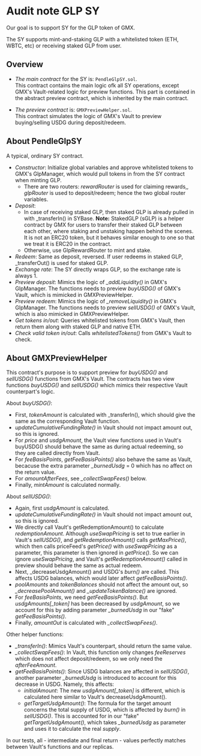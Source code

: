 # Audit note GLP SY

Our goal is to support SY for the GLP token of GMX.

The SY supports mint-and-staking GLP with a whitelisted token (ETH, WBTC, etc) or receiving staked GLP from user.

## Overview

+ _The main contract_ for the SY is: `PendleGlpSY.sol`.  
This contract contains the main logic ofk all SY operations, except GMX's Vault-related logic for preview functions. This part is contained in the abstract preview contract, which is inherited by the main contract.

- _The preview contract_ is: `GMXPreviewHelper.sol`.  
This contract simulates the logic of GMX's Vault to preview buying/selling USDG during deposit/redeem.

## About PendleGlpSY

A typical, ordinary SY contract.

- _Constructor_: Initialize global variables and approve whitelisted tokens to GMX's GlpManager, which would pull tokens in from the SY contract when minting GLP.
    - There are two routers: _rewardRouter_ is used for claiming rewards,, _glpRouter_ is used to deposit/redeem; hence the two global router variables.
- _Deposit_:
    - In case of receiving staked GLP, then staked GLP is already pulled in with _transferIn() in SYBase. 
    **Note:** StakedGLP (sGLP) is a helper contract by GMX for users to transfer their staked GLP between each other, where staking and unstaking happen behind the scenes. It is not an ERC20 token, but it behaves similar enough to one so that we treat it is ERC20 in the contract.
    - Otherwise, use GlpRewardRouter to mint and stake.
- _Redeem_: Same as deposit, reversed. If user redeems in staked GLP, _transferOut() is used for staked GLP.
- _Exchange rate_: The SY directly wraps GLP, so the exchange rate is always 1.
- _Preview deposit_: Mimics the logic of _\_addLiquidity()_ in GMX's GlpManager. The functions needs to preview _buyUSDG()_ of GMX's Vault, which is mimicked in GMXPreviewHelper.
- _Preview redeem_: Mimics the logic of _\_removeLiquidity()_ in GMX's GlpManager. The functions needs to preview _sellUSDG()_ of GMX's Vault, which is also mimicked in GMXPreviewHelper.
- _Get tokens in/out_: Queries whitelisted tokens from GMX's Vault, then return them along with staked GLP and native ETH.
- _Check valid token in/out_: Calls _whitelistedTokens()_ from GMX's Vault to check.

## About GMXPreviewHelper

This contract's purpose is to support preview for _buyUSDG()_ and _sellUSDG()_ functions from GMX's Vault. The contracts has two view functions _buyUSDG()_ and _sellUSDG()_ which mimics their respective Vault counterpart's logic.

About _buyUSDG()_:
- First, _tokenAmount_ is calculated with _transferIn(), which should give the same as the corresponding Vault function.
- _updateCumulativeFundingRate()_ in Vault should not impact amount out, so this is ignored.
- For _price_ and _usdgAmount_, the Vault view functions used in Vault's buyUSDG() should behave the same as during actual redeeming, so they are called directly from Vault.
- For _feeBasisPoints_, _getFeeBasisPoints()_ also behave the same as Vault, becacuse the extra parameter _\_burnedUsdg_ = 0 which has no affect on the return value.
- For _amountAfterFees_, see _\_collectSwapFees()_ below.
- Finally, _mintAmount_ is calculated normally.

About _sellUSDG()_:
- Again, first _usdgAmount_ is calculated.
- _updateCumulativeFundingRate()_ in Vault should not impact amount out, so this is ignored.
- We directly call Vault's getRedemptionAmount() to calculate _redemptionAmount_. Although _useSwapPricing_ is set to true earlier in Vault's _sellUSDG()_, and _getRedemptionAmount()_ calls _getMaxPrice()_, which then calls priceFeed's _getPrice()_ with _useSwapPricing_ as a parameter, this parameter is then ignored in _getPrice()_. So we can ignore _useSwapPricing_, and Vault's _getRedemptionAmount()_ called in preview should behave the same as actual redeem.
- Next, _decreaseUsdgAmount() and USDG's _burn()_ are called. This affects USDG balances, which would later affect _getFeeBasisPoints()_. 
- _poolAmounts_ and _tokenBalances_ should not affect the amount out, so _\_decreasePoolAmount()_ and _\_updateTokenBalance()_ are ignored.
- For _feeBasisPoints_, we need _getFeeBasisPoints()_. But _usdgAmounts[\_token]_ has been decreased by _usdgAmount_, so we account for this by adding parameter _\_burnedUsdg_ in our "fake" _getFeeBasisPoints()_.
- Finally, _amountOut_ is calculated with _\_collectSwapFees()_.

Other helper functions:
- _\_transferIn()_: Mimics Vault's counterpart, should return the same value.
- _\_collectSwapFees()_: In Vault, this function only changes _feeReserves_ which does not affect deposit/redeem, so we only need the _afterFeeAmount_.
- _getFeeBasisPoints()_: Since USDG balances are affected in _sellUSDG()_, another parameter _\_burnedUsdg_ is introduced to account for this decrease in USDG. Namely, this affects:
    - _initialAmount_: The new _usdgAmount[\_token]_ is different, which is calculated here similar to Vault's decreaseUsdgAmount().
    - _getTargetUsdgAmount()_: The formula for the target amount concerns the total supply of USDG, which is affected by _burn()_ in _sellUSDG()_. This is accounted for in our "fake" _getTargetUsdgAmount()_, which takes _\_burnedUsdg_ as parameter and uses it to calculate the real _supply_.

In our tests, all - intermediate and final return - values perfectly matches between Vault's functions and our replicas.

